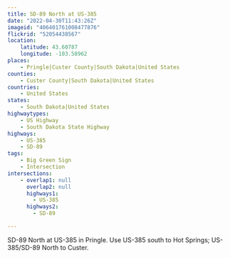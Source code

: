 ```yaml
---
title: SD-89 North at US-385
date: "2022-04-30T11:43:26Z"
imageid: "406401761008477876"
flickrid: "52054438567"
location:
    latitude: 43.60787
    longitude: -103.58962
places:
    - Pringle|Custer County|South Dakota|United States
counties:
    - Custer County|South Dakota|United States
countries:
    - United States
states:
    - South Dakota|United States
highwaytypes:
    - US Highway
    - South Dakota State Highway
highways:
    - US-385
    - SD-89
tags:
    - Big Green Sign
    - Intersection
intersections:
    - overlap1: null
      overlap2: null
      highways1:
        - US-385
      highways2:
        - SD-89

---
```

SD-89 North at US-385 in Pringle.  Use US-385 south to Hot Springs; US-385/SD-89 North to Custer.